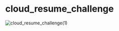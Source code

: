 # cloud_resume_challenge
![cloud_resume_challenge(1)](https://github.com/lorenzopoulet/cloud_resume_challenge/assets/141220777/0b08263d-fac9-4230-b58a-7f36a844b90d)
